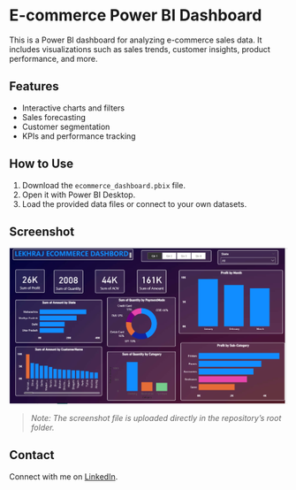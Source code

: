 # E-commerce Power BI Dashboard

This is a Power BI dashboard for analyzing e-commerce sales data. It includes visualizations such as sales trends, customer insights, product performance, and more.

## Features
- Interactive charts and filters
- Sales forecasting
- Customer segmentation
- KPIs and performance tracking

## How to Use
1. Download the `ecommerce_dashboard.pbix` file.
2. Open it with Power BI Desktop.
3. Load the provided data files or connect to your own datasets.

## Screenshot
![Dashboard Screenshot](https://github.com/LEKHRAJPRAJAPATI/Analyzed-e-commerce-sales-data/blob/main/Screenshot%202025-09-07%20183159.png)


> *Note: The screenshot file is uploaded directly in the repository’s root folder.*

## Contact
Connect with me on [LinkedIn](https://www.linkedin.com/in/lekhraj-prajapati-15aa26273).
